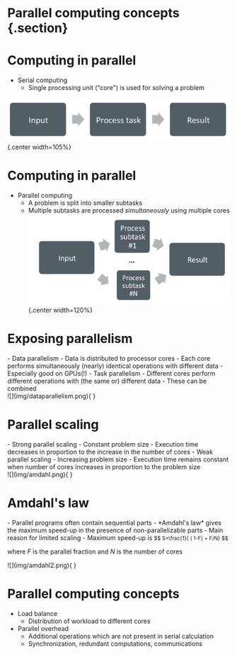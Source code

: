 
# Parallel computing concepts {.section}


# Computing in parallel

- Serial computing
    - Single processing unit ("core") is used for solving a problem

![](img/serial.png){.center width=105%}


# Computing in parallel

- Parallel computing
    - A problem is split into smaller subtasks
    - Multiple subtasks are processed *simultaneously* using multiple
      cores
![](img/parallel1.png){.center width=120%}


# Exposing parallelism

<div class="column">
- Data parallelism
    - Data is distributed to processor cores
    - Each core performs simultaneously (nearly) identical operations with
      different data
    - Especially good on GPUs(!)
- Task parallelism
    - Different cores perform different operations with (the same or)
      different data
- These can be combined
</div>
<div class="column">
![](img/dataparallelism.png){ }
</div>

# Parallel scaling
<div class="column">
- Strong parallel scaling
    - Constant problem size
    - Execution time decreases in proportion to the increase in the number
      of cores
- Weak parallel scaling
    - Increasing problem size
    - Execution time remains constant when number of cores increases in
      proportion to the problem size

</div>
<div class="column">
![](img/amdahl.png){ }
</div>



# Amdahl's law
<div class="column">
- Parallel programs often contain sequential parts
- *Amdahl's law* gives the maximum speed-up in the presence of
   non-parallelizable parts
- Main reason for limited scaling
-  Maximum speed-up is
<small>
$$
S=\frac{1}{ ( 1-F) + F/N}
$$
</small>

where $F$ is the parallel fraction and $N$ is the number of cores

</div>
<div class="column">
![](img/amdahl2.png){ }
</div>



# Parallel computing concepts

- Load balance
    - Distribution of workload to different cores
- Parallel overhead
    - Additional operations which are not present in serial calculation
    - Synchronization, redundant computations, communications
